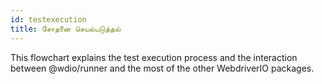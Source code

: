 ```yaml
---
id: testexecution
title: சோதனை செயல்படுத்தல்
---
```


This flowchart explains the test execution process and the interaction between @wdio/runner and the most of the other WebdriverIO packages.
